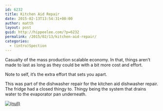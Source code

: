 ```yaml
---
id: 6232
title: Kitchen Aid Repair
date: 2015-02-13T13:54:31+00:00
author: matth
layout: post
guid: http://hippeelee.com/?p=6232
permalink: /2015/02/13/kitchen-aid-repair/
categories:
  - (intro)Spection
---
```

Casualty of the mass production scalable economy. In that, things aren&#8217;t made to last as long as they could be with a bit more cost and effort.

Note to self, it&#8217;s the extra effort that sets you apart.
  
<!--more-->

This was part of the dishwasher repair for the kitchen aid dishwasher repair. The fridge had a closed thingy to. Thingy being the system that drains water to the evaporator pan underneath.

[<img src="http://localhost/wp-content/uploads/2015/02/IMG_1116.jpg" alt="(null)" class="alignnone size-full" />](http://localhost/wp-content/uploads/2015/02/IMG_1116.jpg)
